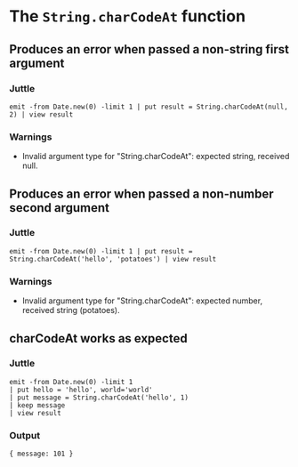 The `String.charCodeAt` function
============================

Produces an error when passed a non-string first argument
-----------------------------------------------------------

### Juttle

    emit -from Date.new(0) -limit 1 | put result = String.charCodeAt(null, 2) | view result

### Warnings

  * Invalid argument type for "String.charCodeAt": expected string, received null.


Produces an error when passed a non-number second argument
-----------------------------------------------------------

### Juttle

    emit -from Date.new(0) -limit 1 | put result = String.charCodeAt('hello', 'potatoes') | view result

### Warnings

  * Invalid argument type for "String.charCodeAt": expected number, received string (potatoes).

charCodeAt works as expected
-------------------------------

### Juttle

    emit -from Date.new(0) -limit 1
    | put hello = 'hello', world='world'
    | put message = String.charCodeAt('hello', 1)
    | keep message
    | view result

### Output

    { message: 101 }
